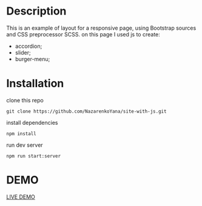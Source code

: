 # Description
This is an example of layout for a responsive page, using Bootstrap sources and CSS preprocessor SCSS.
on this page I used js to create:
- accordion;
- slider;
- burger-menu;

# Installation
clone this repo
```shell script
git clone https://github.com/NazarenkoYana/site-with-js.git
```
install dependencies
```shell script
npm install
```
run dev server
```shell script
npm run start:server
```
# DEMO
[LIVE DEMO](https://nazarenkoyana.github.io/site-with-js/dist/index.html)


